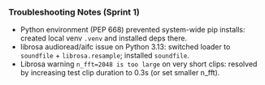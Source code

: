 ### Troubleshooting Notes (Sprint 1)

- Python environment (PEP 668) prevented system-wide pip installs: created local venv `.venv` and installed deps there.
- librosa audioread/aifc issue on Python 3.13: switched loader to `soundfile` + `librosa.resample`; installed `soundfile`.
- Librosa warning `n_fft=2048 is too large` on very short clips: resolved by increasing test clip duration to 0.3s (or set smaller n_fft).

